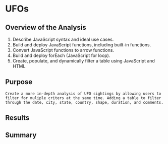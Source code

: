 # UFOs

## Overview of the Analysis
  1.  Describe JavaScript syntax and ideal use cases.
  2.  Build and deploy JavaScript functions, including built-in functions.
  3.  Convert JavaScript functions to arrow functions.
  4.  Build and deploy forEach (JavaScript for loop).
  5.  Create, populate, and dynamically filter a table using JavaScript and HTML

## Purpose

    Create a more in-depth analysis of UFO sightings by allowing users to filter for muliple criters at the same time. Adding a table to filter through the date, city, state, country, shape, duration, and comments. 

## Results

## Summary
